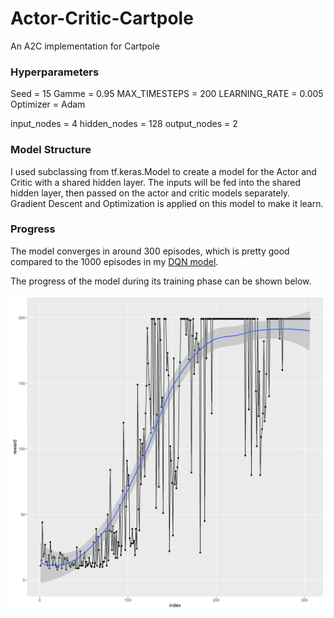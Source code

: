 # Actor-Critic-Cartpole
An A2C implementation for Cartpole




### Hyperparameters

Seed = 15
Gamme = 0.95
MAX_TIMESTEPS = 200
LEARNING_RATE = 0.005
Optimizer = Adam

input_nodes = 4
hidden_nodes = 128
output_nodes = 2


### Model Structure


I used subclassing from tf.keras.Model to create a model for the Actor and Critic with a shared hidden layer. The inputs will be fed into the shared hidden layer, then passed on the actor and critic models separately. Gradient Descent and Optimization is applied on this model to make it learn.


### Progress

The model converges in around 300 episodes, which is pretty good compared to the 1000 episodes in my [DQN model](https://github.com/SatvikVejendla/Cartpole-DQN).

The progress of the model during its training phase can be shown below.

![Progress](./results/progress.png?raw=true)
